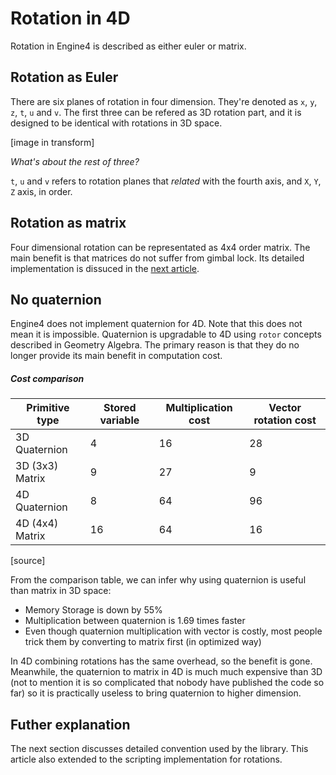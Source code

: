 # Rotation in 4D

Rotation in Engine4 is described as either euler or matrix.

## Rotation as Euler

There are six planes of rotation in four dimension. They're denoted as `x`, `y`, `z`, `t`, `u` and `v`. The first three can be refered as 3D rotation part, and it is designed to be identical with rotations in 3D space.

[image in transform]

*What's about the rest of three?*

`t`, `u` and `v` refers to rotation planes that *related* with the fourth axis, and `X`, `Y`, `Z` axis, in order.

## Rotation as matrix

Four dimensional rotation can be representated as 4x4 order matrix. The main benefit is that matrices do not suffer from gimbal lock. Its detailed implementation is dissuced in the [next article]().

## No quaternion

Engine4 does not implement quaternion for 4D. Note that this does not mean it is impossible. Quaternion is upgradable to 4D using `rotor` concepts described in Geometry Algebra. The primary reason is that they do no longer provide its main benefit in computation cost.

##### Cost comparison

|Primitive type|Stored variable|Multiplication cost|Vector rotation cost|
|---|---|---|---|
|3D Quaternion|4|16|28|
|3D (3x3) Matrix|9|27|9|
|4D Quaternion|8|64|96|
|4D (4x4) Matrix|16|64|16|

[source]

From the comparison table, we can infer why using quaternion is useful than matrix in 3D space:

+ Memory Storage is down by 55%
+ Multiplication between quaternion is 1.69 times faster
+ Even though quaternion multiplication with vector is costly, most people trick them by converting to matrix first (in optimized way)

In 4D combining rotations has the same overhead, so the benefit is gone. Meanwhile, the quaternion to matrix in 4D is much much expensive than 3D (not to mention it is so complicated that nobody have published the code so far) so it is practically useless to bring quaternion to higher dimension.

## Futher explanation

The next section discusses detailed convention used by the library. This article also extended to the scripting implementation for rotations.


